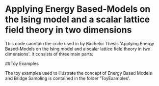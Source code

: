# Applying Energy Based-Models on the Ising model and a scalar lattice field theory in two dimensions

This code caontain the code used in by Bachelor Thesis 'Applying Energy Based-Models on the Ising model and a scalar lattice field theory in two dimensions'. It consists of three main parts:

##Toy Examples

The toy examples used to illustrate the concept of Energy Based Models and Bridge Sampling is contained in the folder 'ToyExamples'. 
